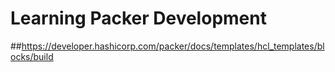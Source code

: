 # Learning Packer Development
##https://developer.hashicorp.com/packer/docs/templates/hcl_templates/blocks/build